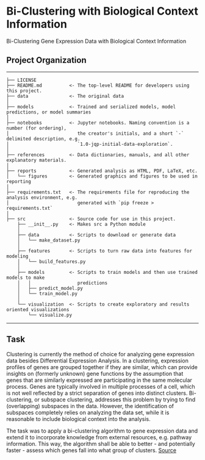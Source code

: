 # Bi-Clustering with Biological Context Information

Bi-Clustering Gene Expression Data with Biological Context Information

## Project Organization
--------

    ├── LICENSE
    ├── README.md          <- The top-level README for developers using this project.
    ├── data               <- The original data
    │
    ├── models             <- Trained and serialized models, model predictions, or model summaries
    │
    ├── notebooks          <- Jupyter notebooks. Naming convention is a number (for ordering),
    │                         the creator's initials, and a short `-` delimited description, e.g.
    │                         `1.0-jqp-initial-data-exploration`.
    │
    ├── references         <- Data dictionaries, manuals, and all other explanatory materials.
    │
    ├── reports            <- Generated analysis as HTML, PDF, LaTeX, etc.
    │   └── figures        <- Generated graphics and figures to be used in reporting
    │
    ├── requirements.txt   <- The requirements file for reproducing the analysis environment, e.g.
    │                         generated with `pip freeze > requirements.txt`
    │
    ├── src                <- Source code for use in this project.
        ├── __init__.py    <- Makes src a Python module
        │
        ├── data           <- Scripts to download or generate data
        │   └── make_dataset.py
        │
        ├── features       <- Scripts to turn raw data into features for modeling
        │   └── build_features.py
        │
        ├── models         <- Scripts to train models and then use trained models to make
        │   │                 predictions
        │   ├── predict_model.py
        │   └── train_model.py
        │
        └── visualization  <- Scripts to create exploratory and results oriented visualizations
            └── visualize.py


--------


## Task

Clustering is currently the method of choice for analyzing gene expression data besides Differential Expression Analysis. In a clustering, expression profiles of genes are grouped together if they are similar, which can provide insights on (formerly unknown) gene functions by the assumption that genes that are similarly expressed are participating in the same molecular process. Genes are typically involved in multiple processes of a cell, which is not well reflected by a strict separation of genes into distinct clusters. Bi-clustering, or subspace clustering, addresses this problem by trying to find (overlapping) subspaces in the data. However, the identification of subspaces completely relies on analyzing the data set, while it is reasonable to include biological context into the analysis.

The task was to apply a bi-clustering algorithm to gene expression data and extend it to incorporate knowledge from external resources, e.g. pathway information. This way, the algorithm shall be able to better - and potentially faster - assess which genes fall into what group of clusters. [Source](https://hpi.de/plattner/teaching/winter-term-201718/trends-in-bioinformatics.html)
